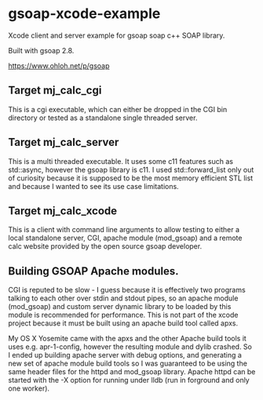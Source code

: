 # gsoap-xcode-example
Xcode client and server example for gsoap soap c++ SOAP library.

Built with gsoap 2.8.

https://www.ohloh.net/p/gsoap

## Target mj_calc_cgi
This is a cgi executable, which can either be dropped in the CGI bin directory or tested as a standalone single threaded server.

## Target mj_calc_server
This is a multi threaded executable. It uses some c11 features such as std::async, however the gsoap library is c11. I used std::forward_list only out of curiosity because it is supposed to be the most memory efficient STL list and because I wanted to see its use case limitations.

## Target mj_calc_xcode
This is a client with command line arguments to allow testing to either a local standalone server, CGI, apache module (mod_gsoap) and a remote calc website provided by the open source gsoap developer.

## Building GSOAP Apache modules.

CGI is reputed to be slow - I guess because it is effectively two programs talking to each other over stdin and stdout pipes, so an apache module (mod_gsoap) and custom server dynamic library to be loaded by this module is recommended for performance. This is not part of the xcode project because it must be built using an apache build tool called apxs.

My OS X Yosemite came with the apxs and the other Apache build tools it uses e.g. apr-1-config, however the resulting module and dylib crashed. So I ended up building apache server with debug options, and generating a new set of apache module build tools so I was guaranteed to be using the same header files for the httpd and mod_gsoap library. Apache httpd can be started with the -X option for running under lldb (run in forground and only one worker).

